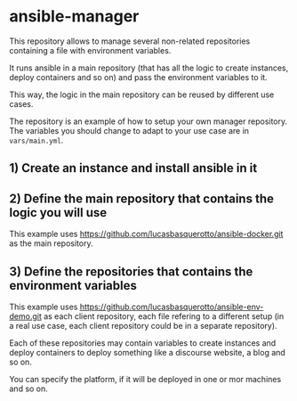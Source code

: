 # ansible-manager

This repository allows to manage several non-related repositories containing a file with environment variables.

It runs ansible in a main repository (that has all the logic to create instances, deploy containers and so on) and pass the environment variables to it.

This way, the logic in the main repository can be reused by different use cases.

The repository is an example of how to setup your own manager repository. The variables you should change to adapt to your use case are in `vars/main.yml`.

## 1) Create an instance and install ansible in it

## 2) Define the main repository that contains the logic you will use

This example uses https://github.com/lucasbasquerotto/ansible-docker.git as the main repository.

## 3) Define the repositories that contains the environment variables

This example uses https://github.com/lucasbasquerotto/ansible-env-demo.git as each client repository, each file refering to a different setup (in a real use case, each client repository could be in a separate repository).

Each of these repositories may contain variables to create instances and deploy containers to deploy something like a discourse website, a blog and so on. 

You can specify the platform, if it will be deployed in one or mor machines and so on.

